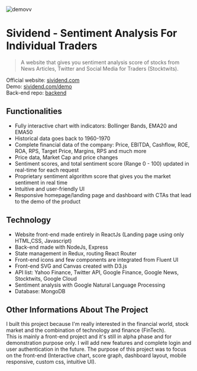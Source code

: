 
<img src="https://github.com/rey2424/sividend/blob/master/src/images/demovv.gif" alt="demovv">

# Sividend - Sentiment Analysis For Individual Traders
> A website that gives you sentiment analysis score of stocks from News Articles, Twitter and Social Media for Traders (Stocktwits).

Official website: [sividend.com](https://sividend.com) <br>
Demo: [sividend.com/demo](https://sividend.com/demo) <br>
Back-end repo:  [backend](https://github.com/reygj/sividend-server/)<br>


## Functionalities

- Fully interactive chart with indicators: Bollinger Bands, EMA20 and EMA50
- Historical data goes back to 1960-1970
- Complete financial data of the company: Price, EBITDA, Cashflow, ROE, ROA, RPS, Target Price, Margins, RPS and much more
- Price data, Market Cap and price changes
- Sentiment scores, and total sentiment score (Range 0 - 100) updated in real-time for each request
- Proprietary sentiment algorithm score that gives you the market sentiment in real time
- Intuitive and user-friendly UI
- Responsive homepage/landing page and dashboard with CTAs that lead to the demo of the product

## Technology

- Website front-end made entirely in ReactJs (Landing page using only HTML,CSS, Javascript)
- Back-end made with NodeJs, Express
- State management in Redux, routing React Router
- Front-end icons and few components are integrated from Fluent UI 
- Front-end SVG and Canvas created with D3.js
- API list: Yahoo Finance, Twitter API, Google Finance, Google News, Stocktwits, Google Cloud
- Sentiment analysis with Google Natural Language Processing
- Database: MongoDB


## Other Informations About The Project

I built this project because I'm really interested in the financial world, stock market and the combination of technology and finance (FinTech). <br>
This is mainly a front-end project and it's still in alpha phase and for demonstration purpose only. I will add new features and complete login and user authentication in the future. The purpose of this project was to focus on the front-end (Interactive chart, score graph, dashboard layout, mobile responsive, custom css, intuitive UI). <br>
 




